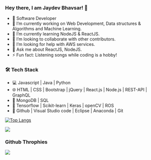### Hey there, I am Jaydev Bhavsar! 👋

- 💼 Software Developer
- 🔭 I’m currently working on Web Development, Data structures & Algorithms and Machine Learning.
- 🌱 I’m currently learning NodeJS & ReactJS.
- 👯 I’m looking to collaborate with other contributors.
- 🤔 I’m looking for help with AWS services.
- 💬 Ask me about ReactJS, NodeJS.
- ⚡ Fun fact: Listening songs while coding is a hobby!

### 🛠 Tech Stack
- 💻 Javascript | Java | Python
- 🌐 HTML | CSS | Bootstrap | jQuery | React.js | Node.js | REST-API | GraphQL
- 🔭 MongoDB | SQL 
- 🐍 Tensorflow | Scikit-learn | Keras | openCV | ROS 
- 🔧 Github | Visual Studio code | Eclipse | Anaconda | Git


[![Top Langs](https://github-readme-stats.vercel.app/api/top-langs/?username=jaydev07&layout=compact&title_color=ffffff&bg_color=000000&text_color=ffffff)](https://github.com/jayde07/github-readme-stats)

<img src="https://github-readme-stats.vercel.app/api?username=jaydev07&&show_icons=true&title_color=FFD700&icon_color=7fff00&text_color=daf7dc&bg_color=000000" />

<!-- <img align="center" src="https://github-readme-streak-stats.herokuapp.com/?user=jaydev07&count_private=true&theme=gruvbox_duo" alt="Jas-Script" /> -->

### Github Throphies

<img src="https://github-profile-trophy.vercel.app/?username=jaydev07&theme=juicyfresh&no-bg=true&&row=1&column=4" />






